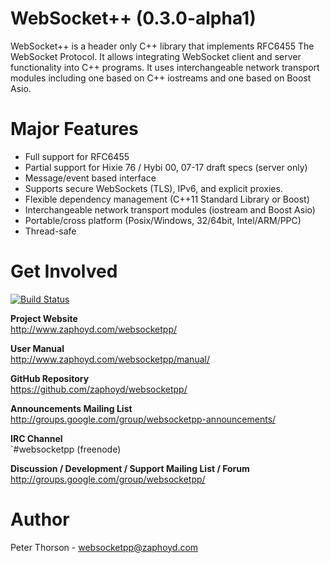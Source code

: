 WebSocket++ (0.3.0-alpha1)
==========================

WebSocket++ is a header only C++ library that implements RFC6455 The WebSocket
Protocol. It allows integrating WebSocket client and server functionality into
C++ programs. It uses interchangeable network transport modules including one
based on C++ iostreams and one based on Boost Asio.

Major Features
==============
* Full support for RFC6455
* Partial support for Hixie 76 / Hybi 00, 07-17 draft specs (server only)
* Message/event based interface
* Supports secure WebSockets (TLS), IPv6, and explicit proxies.
* Flexible dependency management (C++11 Standard Library or Boost)
* Interchangeable network transport modules (iostream and Boost Asio)
* Portable/cross platform (Posix/Windows, 32/64bit, Intel/ARM/PPC)
* Thread-safe

Get Involved
============

[![Build Status](https://travis-ci.org/zaphoyd/websocketpp.png)](https://travis-ci.org/zaphoyd/websocketpp)

**Project Website**  
http://www.zaphoyd.com/websocketpp/

**User Manual**  
http://www.zaphoyd.com/websocketpp/manual/

**GitHub Repository**  
https://github.com/zaphoyd/websocketpp/

**Announcements Mailing List**  
http://groups.google.com/group/websocketpp-announcements/

**IRC Channel**  
`#websocketpp (freenode)

**Discussion / Development / Support Mailing List / Forum**  
http://groups.google.com/group/websocketpp/

Author
======
Peter Thorson - websocketpp@zaphoyd.com
